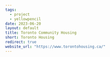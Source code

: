 ```yaml
---
tags:
  - project
  - yellowpencil
date: 2023-06-20
layout: default
title: Toronto Community Housing
short: Toronto Housing
redirect: true
website_url: "https://www.torontohousing.ca/"
---
```

